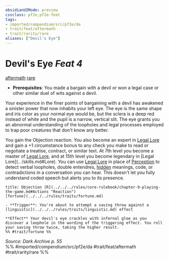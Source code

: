 ```yaml
---
obsidianUIMode: preview
cssclass: pf2e,pf2e-feat
tags:
- imported/compendium/src/pf2e/da
- trait/feat/aftermath
- trait/rarity/rare
aliases: ["Devil's Eye"]
---
```

# Devil's Eye  *Feat 4*  
[aftermath](aftermath-da.md)  [rare](rare.md)  

- **Prerequisites**: You made a bargain with a devil or won a legal case or other similar duel of wits against a devil.

Your experience in the finer points of bargaining with a devil has awakened a sinister power that now inhabits your left eye. The eye is the same shape and iris color as your normal eye would be, but the sclera is a deep red instead of white and the pupil is a narrow, vertical slit. The eye grants you an abnormal understanding of the loopholes and legal processes employed to trap poor creatures that don't know any better.

You gain the Objection reaction. You also become an expert in [Legal Lore](../skills.md#Lore) and gain a +1 
circumstance bonus to any check you make to read or negotiate a treatise, contract, or similar text. At 7th level 
you become a master of [Legal Lore](../skills.md#Lore), and at 15th level you become legendary in [Legal Lore](..
/skills.md#Lore). You can use [Legal Lore](../skills.md#Lore) in place of [Perception](../skills.md#Perception) to 
detect verbal loopholes, double entendres, [hidden](conditions.md#Hidden) meanings, code, or 
contradictions in a conversation you can hear. This doesn't let you fully understand coded speech but alerts you to its presence.

```ad-embed-ability
title: Objection [R](../../../rules/core-rulebook/chapter-9-playing-the-game.md#Actions "Reaction")
[fortune](../../../rules/traits/fortune.md)  

- **Trigger**: You're about to attempt a saving throw against a [linguistic](../../../rules/traits/linguistic.md) effect

**Effect** Your devil's eye crackles with infernal glee as you discover a loophole in the wording of the triggering effect. You roll your saving throw twice, taking the higher result.  
%% #trait/fortune %%
```

*Source: Dark Archive p. 55*  
%% #imported/compendium/src/pf2e/da #trait/feat/aftermath #trait/rarity/rare %%
